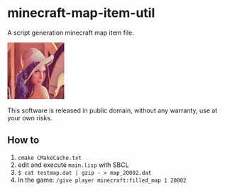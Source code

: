 minecraft-map-item-util
=======================

A script generation minecraft map item file.

<img src="testoutput_wRGB.png" />

This software is released in public domain, without any warranty, use at your own risks.

How to
------

1. `cmake CMakeCache.txt`
2. edit and execute `main.lisp` with SBCL
3. `$ cat testmap.dat | gzip - > map_20002.dat`
4. In the game: `/give player minecraft:filled_map 1 20002`
